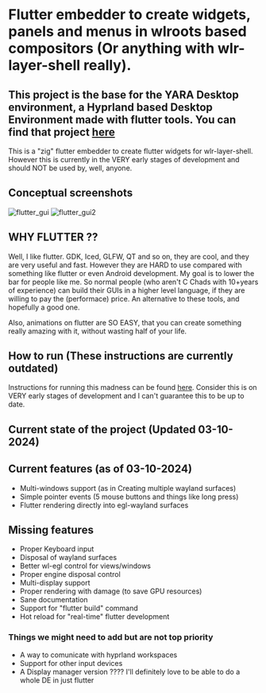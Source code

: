 
# Flutter embedder to create widgets, panels and menus in wlroots based compositors (Or anything with wlr-layer-shell really).

## This project is the base for the YARA Desktop environment, a Hyprland based Desktop Environment made with flutter tools. You can find that project [here](https://github.com/garcia-s/yara_shell)

This is a "zig" flutter embedder to create flutter widgets for wlr-layer-shell. However this is currently in the VERY early stages of development and should NOT be used by, well, anyone.

## Conceptual screenshots

![flutter_gui](./assets/out.gif)
![flutter_gui2](./assets/out2.gif)

## WHY FLUTTER ??

Well, I like flutter. GDK, Iced, GLFW, QT and so on, they are cool, and they are very useful and fast. However they are HARD to use compared with something like flutter or even Android development. My goal is to lower the bar for people like me. So normal people (who aren't C Chads with 10+years of experience) can build their GUIs in a higher level language, if they are willing to pay the (performace) price. An alternative to these tools, and hopefully a good one.

Also, animations on flutter are SO EASY, that you can create something really amazing with it, without wasting half of your life.

## How to run (These instructions are currently outdated)

Instructions for running this madness can be found [here](./instructions.md). Consider this is on VERY early stages of development and I can't guarantee this to be up to date.

## Current state of the project (Updated 03-10-2024)
## Current features (as of 03-10-2024)

- Multi-windows support (as in Creating multiple wayland surfaces)
- Simple pointer events (5 mouse buttons and things like long press)
- Flutter rendering directly into egl-wayland surfaces

## Missing features

- Proper Keyboard input
- Disposal of wayland surfaces
- Better wl-egl control for views/windows
- Proper engine disposal control
- Multi-display support
- Proper rendering with damage (to save GPU resources)
- Sane documentation
- Support for "flutter build" command
- Hot reload for "real-time" flutter development

### Things we might need to add but are not top priority
    
- A way to comunicate with hyprland workspaces
- Support for other input devices
- A Display manager version ???? I'll definitely love to be able to do a whole DE in just flutter
    
